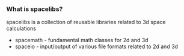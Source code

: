 ### What is spacelibs? ###

spacelibs is a collection of reusable libraries related to 3d space calculations

* spacemath - fundamental math classes for 2d and 3d
* spaceio - input/output of various file formats related to 2d and 3d
